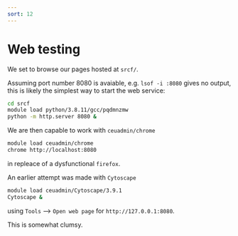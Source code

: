 ```yaml
---
sort: 12
---
```


# Web testing

We set to browse our pages hosted at `srcf/`.

Assuming port number 8080 is avaiable, e.g. `lsof -i :8080` gives no output, this is likely the simplest way to start the web service:

```bash
cd srcf
module load python/3.8.11/gcc/pqdmnzmw
python -m http.server 8080 &
```

We are then capable to work with `ceuadmin/chrome`

```bash
module load ceuadmin/chrome
chrome http://localhost:8080
```

in repleace of a dysfunctional `firefox`.

An earlier attempt was made with `Cytoscape`

```bash
module load ceuadmin/Cytoscape/3.9.1
Cytoscape &
```

using `Tools` --> `Open web page` for `http://127.0.0.1:8080`.

This is somewhat clumsy.
